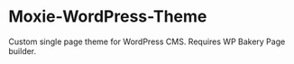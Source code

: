# Moxie-WordPress-Theme
 Custom single page theme for WordPress CMS. Requires WP Bakery Page builder.
